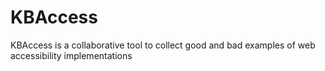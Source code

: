 KBAccess
========

KBAccess is a collaborative tool to collect good and bad examples of web accessibility implementations 
